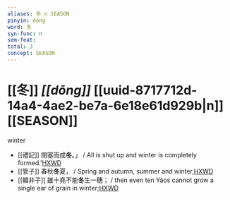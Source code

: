 ```yaml
---
aliases: 冬 n SEASON
pinyin: dōng
word: 冬
syn-func: n
sem-feat: 
total: 3
concept: SEASON 
---
```

# [[冬]] *[[dōng]]*  [[uuid-8717712d-14a4-4ae2-be7a-6e18e61d929b|n]] [[SEASON]]
winter
 - [[禮記]] 閉塞而成**冬**。」 / All is shut up and winter is completely formed.'[HXWD](https://hxwd.org/textview.html?location=KR1d0052_tls_006-103a.6)
 - [[管子]] 春秋**冬**夏， / Spring and autumn, summer and winter,[HXWD](https://hxwd.org/textview.html?location=KR3c0001_tls_016-13a.5)
 - [[韓非子]] 雖十堯不能**冬**生一穗； / then even ten Yáos cannot grow a single ear of grain in winter;[HXWD](https://hxwd.org/textview.html?location=KR3c0005_tls_028-2a.3)